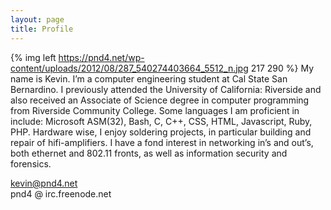 ```yaml
---
layout: page
title: Profile
---
```

{% img left https://pnd4.net/wp-content/uploads/2012/08/287_540274403664_5512_n.jpg 217 290 %} My name is Kevin. I’m a computer engineering student at Cal State San Bernardino. I previously attended the University of California: Riverside and also received an Associate of Science degree in computer programming from Riverside Community College. Some languages I am proficient in include: Microsoft ASM(32), Bash, C, C++, CSS, HTML, Javascript, Ruby, PHP. Hardware wise, I enjoy soldering projects, in particular building and repair of hifi-amplifiers. I have a fond interest in networking in’s and out’s, both ethernet and 802.11 fronts, as well as information security and forensics.

kevin@pnd4.net  
pnd4 @ irc.freenode.net
